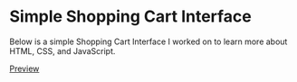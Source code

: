 # Simple Shopping Cart Interface

Below is a simple Shopping Cart Interface I worked on to learn more about HTML, CSS, and JavaScript.

[Preview](https://stackblitz.com/edit/stackblitz-starters-7a8cmt?embed=1&file=script.js&theme=dark&view=preview)
